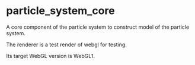 # particle_system_core

A core component of the particle system to construct model of the particle system.

The renderer is a test render of webgl for testing.

Its target WebGL version is WebGL1.